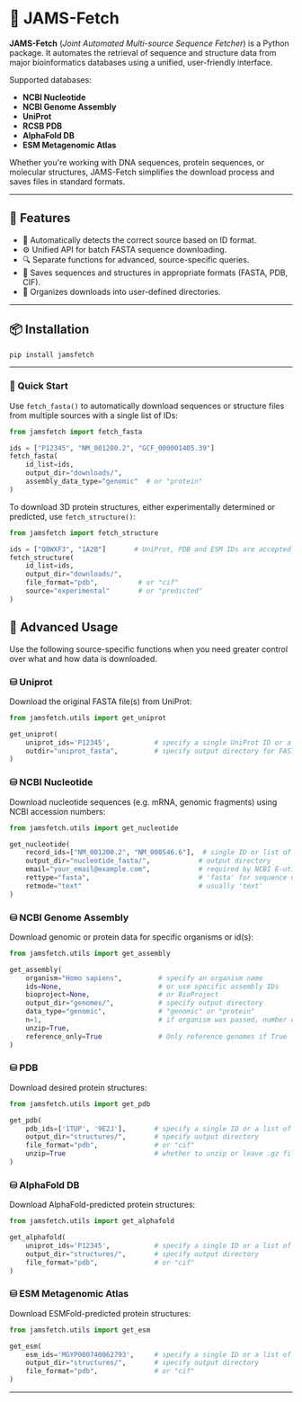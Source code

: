 # 🧬 JAMS-Fetch

**JAMS-Fetch** (_Joint Automated Multi-source Sequence Fetcher_) is a Python package. It automates the retrieval of sequence and structure data from major bioinformatics databases using a unified, user-friendly interface.

Supported databases:
- **NCBI Nucleotide**
- **NCBI Genome Assembly**
- **UniProt**
- **RCSB PDB**
- **AlphaFold DB**
- **ESM Metagenomic Atlas**

Whether you're working with DNA sequences, protein sequences, or molecular structures, JAMS-Fetch simplifies the download process and saves files in standard formats.

---

## 🚀 Features

- 🧠 Automatically detects the correct source based on ID format.
- ⚙️ Unified API for batch FASTA sequence downloading.
- 🔍 Separate functions for advanced, source-specific queries.
- 💾 Saves sequences and structures in appropriate formats (FASTA, PDB, CIF).
- 📁 Organizes downloads into user-defined directories.

---

## 📦 Installation

```bash
pip install jamsfetch
```

---

### 🚀 Quick Start

Use `fetch_fasta()` to automatically download sequences or structure files from multiple sources with a single list of IDs:

```python
from jamsfetch import fetch_fasta

ids = ["P12345", "NM_001200.2", "GCF_000001405.39"]
fetch_fasta(
    id_list=ids,
    output_dir="downloads/",
    assembly_data_type="genomic"  # or "protein"
)
```
To download 3D protein structures, either experimentally determined or predicted, use `fetch_structure()`:
```python
from jamsfetch import fetch_structure

ids = ["Q8WXF3", "1A2B"]       # UniProt, PDB and ESM IDs are accepted
fetch_structure(
    id_list=ids,
    output_dir="downloads/",
    file_format="pdb",          # or "cif"
    source="experimental"       # or "predicted"
)
```

## 🔧 Advanced Usage

Use the following source-specific functions when you need greater control over what and how data is downloaded.

### ⛁ Uniprot

Download the original FASTA file(s) from UniProt:

```python
from jamsfetch.utils import get_uniprot

get_uniprot(
    uniprot_ids='P12345',           # specify a single UniProt ID or a list of IDs
    outdir="uniprot_fasta",         # specify output directory for FASTA files
)
```

### ⛁ NCBI Nucleotide
Download nucleotide sequences (e.g. mRNA, genomic fragments) using NCBI accession numbers:
```python
from jamsfetch.utils import get_nucleotide

get_nucleotide(
    record_ids=["NM_001200.2", "NM_000546.6"],  # single ID or list of IDs
    output_dir="nucleotide_fasta/",            # output directory
    email="your_email@example.com",            # required by NCBI E-utilities
    rettype="fasta",                           # 'fasta' for sequence only, or 'gb' for GenBank format
    retmode="text"                             # usually 'text'
)
```
### ⛁ NCBI Genome Assembly

Download genomic or protein data for specific organisms or id(s):

```python
from jamsfetch.utils import get_assembly

get_assembly(
    organism="Homo sapiens",         # specify an organism name
    ids=None,                        # or use specific assembly IDs
    bioproject=None,                 # or BioProject
    output_dir="genomes/",           # specify output directory
    data_type="genomic",             # "genomic" or "protein"
    n=1,                             # if organism was passed, number of genome/proteoms to download
    unzip=True,                  
    reference_only=True              # Only reference genomes if True
)
```

### ⛁ PDB

Download desired protein structures:

```python
from jamsfetch.utils import get_pdb

get_pdb(
    pdb_ids=['1TUP', '9E2J'],       # specify a single ID or a list of IDs
    output_dir="structures/",       # specify output directory
    file_format="pdb",              # or "cif"
    unzip=True                      # whether to unzip or leave .gz files
)
```

### ⛁ AlphaFold DB

Download AlphaFold-predicted protein structures:

```python
from jamsfetch.utils import get_alphafold

get_alphafold(
    uniprot_ids='P12345',           # specify a single ID or a list of IDs
    output_dir="structures/",       # specify output directory
    file_format="pdb",              # or "cif"
)
```

### ⛁ ESM Metagenomic Atlas

Download ESMFold-predicted protein structures:
```python
from jamsfetch.utils import get_esm

get_esm(
    esm_ids='MGYP000740062793',     # specify a single ID or a list of IDs
    output_dir="structures/",       # specify output directory
    file_format="pdb",              # or "cif"
)
```

---
